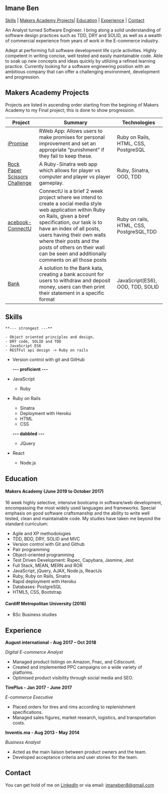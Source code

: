 ## Imane Ben

[Skills](#skills) | [Makers Academy Projects](#makers_projects)| [Education](#education) | [Experience](#experience) | [Contact](#contact)

An Analyst turned Software Engineer. I bring along a solid understanding of software design practices such as TDD, DRY and SOLID, as well as a wealth of commercial experience from years of work in the E-commerce industry.


Adept at performing full software development life cycle activities. Highly competent in writing concise, well tested and easily maintainable code. Able to soak up new concepts and ideas quickly by utilizing a refined learning practice. Currently looking for a software engineering position with an ambitious company that can offer a challenging environment, development and  progression.

## <a name="makers_projects">Makers Academy Projects</a>

Projects are listed in ascending order starting from the begining of Makers Academy to my Final project; this is done to show progression.

| Project | Summary | Technologies |
 |----------|----------|----------|
| [iPromise](https://github.com/monmon8/iPromise) | RWeb App: Allows users to make promises for personal improvement and set an appropriate “punishment” if they fail to keep these. | Ruby on Rails, HTML, CSS, PostgreSQL |
| [Rock Paper Scissors Challenge](https://github.com/monmon8/rps-challenge) | A Ruby-Sinatra web app which allows for player vs computer and player vs player gameplay. | Ruby, Sinatra, OOD, TDD|
[acebook-ConnectU](https://github.com/monmon8/acebook-ConnectU) | ConnectU is a brief 2 week project where we intend to create a social media style web application within Ruby on Rails, given a biref specification, our task is to have an index of all posts, users having their own walls where their posts and the posts of others on their wall can be seen and additionally comments on all those posts | Ruby on rails, HTML, CSS, PostgreSQL,TDD |
| [Bank](https://github.com/monmon8/bank-tech-test) | A solution to the Bank kata, creating a bank account for users to withdraw and deposit money, users can then print their statement in a specific format | JavaScript(ES6), OOD, TDD, SOLID |


## <a name="skills"> Skills </a>

	**--- strongest ---**

	- Object oriented principles and design.
	- DRY code, SOLID and TDD
	- JavaScript ES6
	- RESTFul api design -> Ruby on rails 
  - Version control with git and GitHub

	**--- proficient ---**
  
  - JavaScript
	- Ruby
  - Ruby on Rails 
	- Sinatra
	- Deployment with Heroku
	- HTML
	- CSS

	**--- dabbled ---**

	- JQuery
  - React
	- Node.js

## <a name="education"> Education </a>

#### Makers Academy (June 2019 to October 2017)

16 week highly selective, intensive bootcamp in software/web development, encompassing the most widely used languages and frameworks. Special emphasis on good software craftsmanship and the ability to write well tested, clean and maintainable code. My studies have taken me beyond the standard curriculum:  

- Agile and XP methodologies
- TDD, BDD, DRY, SOLID and MVC
- Version control with Git and Github
- Pair programming
- Object­-oriented programming
- Test Driven Development: Rspec, Capybara, Jasmine, Jest
- Full Stack, MEAN, MERN and ROR
- JavaScript, jQuery, AJAX, Node.js, ReactJs
- Ruby, Ruby on Rails, Sinatra
- Rapid deployment with Heroku
- Databases: PostgreSQL
- HTML5, CSS, Bootstrap

#### Cardiff Metropolitan University (2016)

- BSc Business studies


## <a name="experience"> Experience </a>

**August international - Aug 2017 – Oct 2018**

*Digital E-commerce Analyst*

- Managed product listings on Amazon, Fnac, and Cdiscount.
- Created and implemented PPC campaigns on a wide variety of platforms.
- Optimised product visibility through social media and SEO.


**TirePlus - Jan 2017 - June 2017** 

*E-commerce Executive*

- Placed orders for tires and rims according to replenishment specifications.
- Managed sales figures, market research, logistics, and transportation costs.


**Inventis.ma - Aug 2013 - May 2014** 

*Business Analyst*

- Acted as the main liaison between product owners and the team.
- Developed acceptance criteria and user stories for the team.

## <a name="contact"> Contact  </a>
You can get hold of me on [LinkedIn]( linkedin.com/in/imane-ben-89820a9a) or via email: imaneben8@gmail.com
